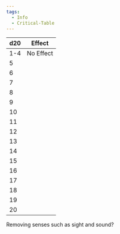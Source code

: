 ```yaml
---
tags:
  - Info
  - Critical-Table
---
```


| d20 | Effect    |
| --- | --------- |
| 1-4 | No Effect |
| 5   |           |
| 6   |           |
| 7   |           |
| 8   |           |
| 9   |           |
| 10  |           |
| 11  |           |
| 12  |           |
| 13  |           |
| 14  |           |
| 15  |           |
| 16  |           |
| 17  |           |
| 18  |           |
| 19  |           |
| 20  |           |
Removing senses such as sight and sound?